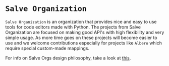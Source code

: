 # `Salve Organization`

`Salve Organization` is an organization that provides nice and easy to use tools for code editors made with Python. The projects from Salve Organization are focused on making good API's with high flexibility and very simple usage. As more time goes on these projects will become easier to use and we welcome contributions especially for projects like `Albero` which require special custom-made mappings.

For info on Salve Orgs design philosophy, take a look at [this](https://github.com/salve-org/.github/blob/main/design_philosophy.md).
